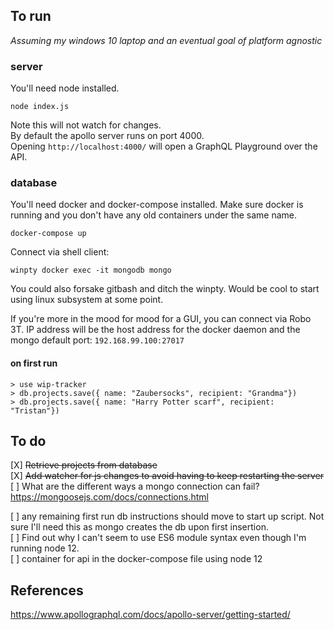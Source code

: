 ## To run
*Assuming my windows 10 laptop and an eventual goal of platform agnostic*

### server 
You'll need node installed.
```
node index.js
```
Note this will not watch for changes.  
By default the apollo server runs on port 4000.  
Opening `http://localhost:4000/` will open a GraphQL Playground over the API.

### database
You'll need docker and docker-compose installed.
Make sure docker is running and you don't have any old containers under the same name.
```
docker-compose up
```

Connect via shell client:
```
winpty docker exec -it mongodb mongo

```
You could also forsake gitbash and ditch the winpty. Would be cool to start using linux subsystem at some point.

If you're more in the mood for mood for a GUI, you can connect via Robo 3T.
IP address will be the host address for the docker daemon and the mongo default port: `192.168.99.100:27017`

#### on first run
```
> use wip-tracker
> db.projects.save({ name: "Zaubersocks", recipient: "Grandma"})
> db.projects.save({ name: "Harry Potter scarf", recipient: "Tristan"})
```

## To do
[X] ~~Retrieve projects from database~~  
[X] ~~Add watcher for js changes to avoid having to keep restarting the server~~  
[ ] What are the different ways a mongo connection can fail? https://mongoosejs.com/docs/connections.html  

[ ] any remaining first run db instructions should move to start up script. Not sure I'll need this as mongo creates the db upon first insertion.  
[ ] Find out why I can't seem to use ES6 module syntax even though I'm running node 12.  
[ ] container for api in the docker-compose file using node 12

## References

https://www.apollographql.com/docs/apollo-server/getting-started/